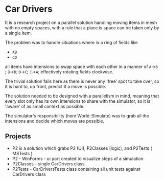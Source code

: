 # Car Drivers

It is a research project on a parallel solution handling moving items in mesh with no empty spaces, with a rule that a place is space can be taken only by a single item.

The problem was to handle situations where in a ring of fields like

* `AB`
* `CD`

all items have intensions to swap space with each other in a manner of `A`->`B` ; `B`->`D`; `D`->`C`; `C`->`A`; effectively rotating fields clockwise.

The trivial solution fails here as there is never any 'free' spot to take over, so it is hard to, up front, predict if a move is possible. 

The solution needed to be designed with a parallelism in mind, meaning that every slot only has its own intensions to share with the simulator, so it is 'aware' of as small context as possible.

The simulator's responsibility (here World::Simulate) was to grab all the intensions and decide which moves are possible.

## Projects

* P2 is a solution which grabs P2 (UI), P2Classes (logic), and P2Tests ( MSTests )
* P2 - WinForms - ui part created to visualize steps of a simulation
* P2Classes - single CarDrivers class
* P2Tests - CarDriversTests class containing all unit tests against CarDrivers class
